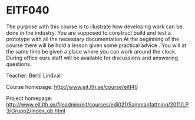 EITF040
=======

The purpose with this course is to illustrate how developing work can be done in the industry. You are supposed to construct build and test a prototype with all the necessary documentation At the beginning of the course there will be hold a lesson given some practical advice . You will at the same time be given a place where you can work around the clock. During office ours staff will be available for discussions and answering questions.

Teacher: Bertil Lindvall

Course homepage: http://www.eit.lth.se/course/eitf40

Project homepage: http://www.eit.lth.se/fileadmin/eit/courses/edi021/Sammanfattning/2011/LP3/Grupp2/index_gb.html
